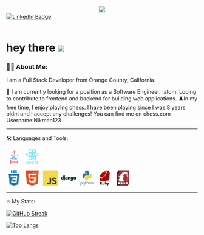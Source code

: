 
                                                                

<div id="header" align="center">
  <img src="https://media.giphy.com/media/gjrYDwbjnK8x36xZIO/giphy.gif" width="100"/>
</div>                                                                                   
                   
<div id="badges">
  <a href="https://www.linkedin.com/in/nikan-javadzadeh">
    <img src="https://img.shields.io/badge/LinkedIn-blue?style=for-the-badge&logo=linkedin&logoColor=white" alt="LinkedIn Badge"/>
  </a>
 </div>
 
 <img src="https://komarev.com/ghpvc/?username=Nikan619&style=flat-square&color=blue" alt=""/>
 <h1>
  hey there
  <img src="https://media.giphy.com/media/hvRJCLFzcasrR4ia7z/giphy.gif" width="30px"/>
</h1>

### 👨‍💻 About Me:

I am a Full Stack Developer from Orange County, California.

🔭 I am currently looking for a position as a Software Engineer.
:atom: Looing to contribute to frontend and backend for building web applications.
♟️In my free time, I enjoy playing chess. I have been playing since I was 8 years oldm and I accept any challenges! You can find me on chess.com---Username:Nikman123

---

🛠️ Languages and Tools:
<div>
  <img src="https://github.com/devicons/devicon/blob/master/icons/java/java-original-wordmark.svg" title="Java" alt="Java" width="40" height="40"/>&nbsp;
  <img src="https://github.com/devicons/devicon/blob/master/icons/react/react-original-wordmark.svg" title="React" alt="React" width="40" height="40"/>&nbsp;

  <img src="https://github.com/devicons/devicon/blob/master/icons/css3/css3-plain-wordmark.svg"  title="CSS3" alt="CSS" width="40" height="40"/>&nbsp;
  <img src="https://github.com/devicons/devicon/blob/master/icons/html5/html5-original.svg" title="HTML5" alt="HTML" width="40" height="40"/>&nbsp;
   <img src="https://github.com/devicons/devicon/blob/master/icons/javascript/javascript-original.svg" title="JavaScript" alt="JavaScript" width="40" height="40"/>&nbsp;
 <img src ="https://github.com/devicons/devicon/blob/master/icons/django/django-plain-wordmark.svg" title="Django" alt="Django" width="40" height="40"/>&nbsp;
  <img src="https://github.com/devicons/devicon/blob/master/icons/python/python-original-wordmark.svg" title="Python" alt="Python" width="40" height="40"/>&nbsp;
  <img src="https://github.com/devicons/devicon/blob/master/icons/ruby/ruby-original-wordmark.svg" title="Ruby" alt="Ruby" width="40" height="40"/>&nbsp;
  <img src="https://github.com/devicons/devicon/blob/master/icons/rails/rails-original-wordmark.svg" title="Rails" alt="Rails" width="40" height="40"/>&nbsp;
  
</div>

---

:fire: My Stats:

[![GitHub Streak](http://github-readme-streak-stats.herokuapp.com?user=Nikan619&theme=dark&background=000000)](https://git.io/streak-stats)

[![Top Langs](https://github-readme-stats.vercel.app/api/top-langs/?username=Nikan619)](https://github.com/Nikan619/github-readme-stats)

                                                                                                                                 
                                                                             
                   
